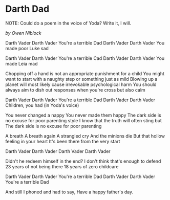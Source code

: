 # Darth Dad

NOTE: Could do a poem in the voice of Yoda? Write it, I will.

_by Owen Niblock_

Darth Vader 
Darth Vader
You're a terrible Dad
Darth Vader 
Darth Vader
You made poor Luke sad

Darth Vader
Darth Vader
You're a terrible Cad
Darth Vader 
Darth Vader
You made Leia mad

Chopping off a hand is not an appropriate punishment for a child
You might want to start with a naughty step or something just as mild
Blowing up a planet will most likely cause irrevokable psychological harm
You should always aim to dish out responses when you're cross but also calm

Darth Vader
Darth Vader
You're a terrible Dad
Darth Vader 
Darth Vader
Children, you had (in Yoda's voice)

You never changed a nappy
You never made them happy
The dark side is no excuse for poor parenting style
I know that the truth will often sting but
The dark side is no excuse for poor parenting

A breath
A breath again
A strangled cry
And the minions die
But that hollow feeling in your heart
It's been there from the very start

Darth Vader 
Darth Vader
Darth Vader 
Darth Vader

Didn't he redeem himself in the end?
I don't think that's enough to defend
23 years of not being there
18 years of zero childcare

Darth Vader 
Darth Vader
You're a terrible Dad
Darth Vader 
Darth Vader
You're a terrible Dad

And still I phoned and had to say,
Have a happy father's day.